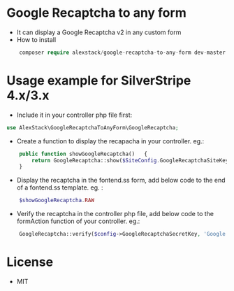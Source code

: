 # Google Recaptcha to any form
- It can display a Google Recaptcha v2 in any custom form
- How to install
```php
    composer require alexstack/google-recaptcha-to-any-form dev-master
```

# Usage example for SilverStripe 4.x/3.x
- Include it in your controller php file first:
```php
use AlexStack\GoogleRecaptchaToAnyForm\GoogleRecaptcha;
```
- Create a function to display the recapacha in your controller. eg.:
```php
    public function showGoogleRecaptcha()   {
        return GoogleRecaptcha::show($SiteConfig.GoogleRecaptchaSiteKey, 'Form_ContactForm_Message', 'debug');
    }
```
- Display the recaptcha in the fontend.ss form, add below code to the end of a fontend.ss template. eg. :
```php
    $showGoogleRecaptcha.RAW
```
- Verify the recaptcha in the controller php file, add below code to the formAction function of your controller. eg.:
```php
    GoogleRecaptcha::verify($config->GoogleRecaptchaSecretKey, 'Google Recaptcha Validation Failed!!');
```

# License
- MIT
